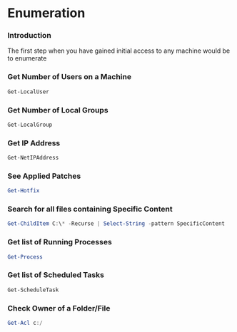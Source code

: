 # Enumeration

### Introduction

The first step when you have gained initial access to any machine would be to enumerate



### Get Number of Users on a Machine

```powershell
Get-LocalUser
```



### Get Number of Local Groups

```powershell
Get-LocalGroup
```



### Get IP Address

```powershell
Get-NetIPAddress
```



### See Applied Patches

```powershell
Get-Hotfix
```



### Search for all files containing Specific Content

```powershell
Get-ChildItem C:\* -Recurse | Select-String -pattern SpecificContent
```



### Get list of Running Processes

```powershell
Get-Process
```



### Get list of Scheduled Tasks

```powershell
Get-ScheduleTask
```



### Check Owner of a Folder/File

```powershell
Get-Acl c:/
```

